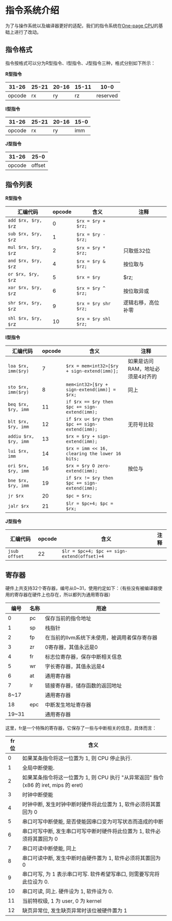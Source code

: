 # 指令系统介绍
为了与操作系统以及编译器更好的适配，我们的指令系统在[One-page CPU](http://recc.robertelder.org/op-cpu.txt)的基础上进行了改动。

## 指令格式
指令按格式可以分为R型指令、I型指令、J型指令三种，格式分别如下所示：

**R型指令**

| 31-26  | 25-21 | 20-16 | 15-11 | 10-0     |
| ---    | ---   | ---   | ---   | ---      |
| opcode | rx    | ry    | rz    | reserved |

**I型指令**

| 31-26  | 25-21 | 20-16 | 15-0 |
| ---    | ---   | ---   | ---  |
| opcode | rx    | ry    | imm  |

**J型指令**

| 31-26  | 25-0   |
| ---    | ---    |
| opcode | offset |

## 指令列表

**R型指令**

| 汇编代码            | opcode | 含义                 | 注释               |
| ---                 | ---      | ---                  | ---                |
| `add $rx, $ry, $r`z | 0        | `$rx = $ry + $rz;`   |                    |
| `sub $rx, $ry, $r`z | 1        | `$rx = $ry - $rz;`   |                    |
| `mul $rx, $ry, $r`z | 2        | `$rx = $ry * $rz;`   | 只取低32位         |
| `and $rx, $ry, $r`z | 4        | `$rx = $ry & $rz;`   | 按位取与           |
| `or $rx, $ry, $r`z  | 5        | `$rx = $ry`          | $rz;               | 按位取或 |
| `xor $rx, $ry, $r`z | 6        | `$rx = $ry ^ $rz;`   | 按位取异或         |
| `shr $rx, $ry, $r`z | 9        | `$rx = $ry shr $rz;` | 逻辑右移，高位补零 |
| `shl $rx, $ry, $r`z | 10       | `$rx = $ry shl $rz;` |                    |

**I型指令**

| 汇编代码              | opcode | 含义                                           | 注释                             |
| ---                   | ---      | ---                                            | ---                              |
| `loa $rx, imm($ry)`   | 7        | `$rx = mem<int32>[$ry + sign-extend(imm)];`    | 如果是访问RAM，地址必须是4对齐的 |
| `sto $rx, imm($ry)`   | 8        | `mem<int32>[$ry + sign-extend(imm)] = $rx;`    | 同上                             |
| `beq $rx, $ry, imm`   | 11       | `if $rx == $ry then $pc += sign-extend(imm);`  |                                  |
| `blt $rx, $ry, imm`   | 12       | `if $rx u< $ry then $pc += sign-extend(imm);`  | 无符号比较                       |
| `addiu $rx, $ry, imm` | 13       | `$rx = $ry + sign-extend(imm);`                |                                  |
| `lui $rx, imm`        | 14       | `$rx = imm << 16, clearing the lower 16 bits;` |                                  |
| `ori $rx, $ry, imm`   | 16       | `$rx = $ry O zero-extend(imm);`                | 按位与                           |
| `bne $rx, $ry, imm`   | 19       | `if $rx != $ry then $pc += sign-extend(imm);`  |                                  |
| `jr $rx`              | 20       | `$pc = $rx;`                                   |                                  |
| `jalr $rx`            | 21       | `$lr = $pc+4; $pc = $rx;`                      |                                  |

**J型指令**

| 汇编代码    | opcode | 含义                                      | 注释 |
| ---         | ---      | ---                                       | ---  |
| `jsub offset` | 22       | `$lr = $pc+4; $pc += sign-extend(offset)+4` |      |

## 寄存器
硬件上共支持32个寄存器，编号从0~31，使用约定如下：（有些没有被编译器使用的寄存器在硬件上也存在，所以都列为通用寄存器）

| 编号  | 名称 | 用途                                         |
| ---   | ---  | ---                                          |
| 0     | pc   | 保存当前的指令地址                           |
| 1     | sp   | 栈指针                                       |
| 2     | fp   | 在当前的llvm系统下未使用，被调用者保存寄存器 |
| 3     | zr   | 0寄存器，其值永远是0                         |
| 4     | fr   | 标志位寄存器，保存中断相关信息               |
| 5     | wr   | 字长寄存器，其值永远是4                      |
| 6     | at   | 通用寄存器                                   |
| 7     | lr   | 链接寄存器，储存函数的返回地址               |
| 8~17  |      | 通用寄存器                                   |
| 18    | epc  | 中断发生地址寄存器                           |
| 19~31 |      | 通用寄存器                                   |

这里，fr是一个特殊的寄存器，它保存了一些与中断相关的信息，具体而言：

| fr 位 | 含义                                                                                  |
| ---   | ---                                                                                   |
| 0     | 如果某条指令将这一位置为 1, 则 CPU 停止执行.                                          |
| 1     | 全局中断使能.                                                                         |
| 2     | 如果某条指令将这一位置为 1, 则 CPU 执行 "从异常返回" 指令 (x86 的 iret, mips 的 eret) |
| 3     | 时钟中断使能                                                                          |
| 4     | 时钟中断, 发生时钟中断时硬件将此位置为 1, 软件必须将其置回为 0                        |
| 5     | 串口可写中断使能, 是否使能因串口变为可写状态而造成的中断                              |
| 6     | 串口可写中断, 发生串口可写中断时硬件将此位置为 1, 软件必须将其置回为 0                |
| 7     | 串口可读中断使能, 同上                                                                |
| 8     | 串口可读中断, 发生中断时由硬件置为 1, 软件必须将其置回为 0                            |
| 9     | 串口可写, 为 1 表示串口可写. 软件希望写串口, 则需要写完将此位设为 0.                  |
| 10    | 串口可读, 同上. 硬件设为 1, 软件设为 0.                                               |
| 11    | 当前特权级, 1 为 user, 0 为 kernel                                                    |
| 12    | 缺页异常位, 发生缺页异常时该位被硬件置为 1                                            |



